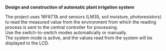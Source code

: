 **Design and construction of automatic plant irrigation system**

The project uses 16F877A and sensors (LM35, soil moisture, photoresistors) to read the measured value from the environment from which the reading process is sent to the central controller for processing.   
Use the switch-to-switch modes automatically or manually.   
The system mode is active, and the values read from the system will be displayed to the LCD.  
